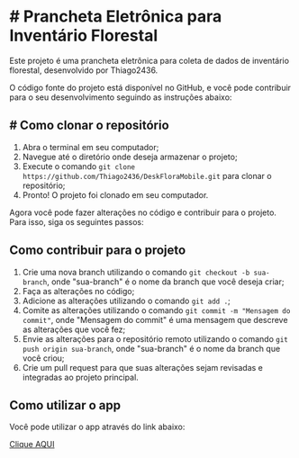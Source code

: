 <!DOCTYPE html>
<html>
  <head>
    <meta charset="UTF-8">
  </head>
  <body>
    <h1># Prancheta Eletrônica para Inventário Florestal</h1>
    <p>Este projeto é uma prancheta eletrônica para coleta de dados de inventário florestal, desenvolvido por Thiago2436.</p>
    <p>O código fonte do projeto está disponível no GitHub, e você pode contribuir para o seu desenvolvimento seguindo as instruções abaixo:</p>
        <h2> # Como clonar o repositório</h2>
    <ol>
      <li>Abra o terminal em seu computador;</li>
      <li>Navegue até o diretório onde deseja armazenar o projeto;</li>
      <li>Execute o comando <code>git clone https://github.com/Thiago2436/DeskFloraMobile.git</code> para clonar o repositório;</li>
      <li>Pronto! O projeto foi clonado em seu computador.</li>
    </ol>
    <p>Agora você pode fazer alterações no código e contribuir para o projeto. Para isso, siga os seguintes passos:</p>
        <h2>Como contribuir para o projeto</h2>
    <ol>
      <li>Crie uma nova branch utilizando o comando <code>git checkout -b sua-branch</code>, onde "sua-branch" é o nome da branch que você deseja criar;</li>
      <li>Faça as alterações no código;</li>
      <li>Adicione as alterações utilizando o comando <code>git add .</code>;</li>
      <li>Comite as alterações utilizando o comando <code>git commit -m "Mensagem do commit"</code>, onde "Mensagem do commit" é uma mensagem que descreve as alterações que você fez;</li>
      <li>Envie as alterações para o repositório remoto utilizando o comando <code>git push origin sua-branch</code>, onde "sua-branch" é o nome da branch que você criou;</li>
      <li>Crie um pull request para que suas alterações sejam revisadas e integradas ao projeto principal.</li>
    </ol>
        <h2>Como utilizar o app</h2>
    <p>Você pode utilizar o app através do link abaixo:</p>
    <a href="https://thiago2436.github.io/DeskFloraMobile/">Clique AQUI</a>
  </body>
</html>
